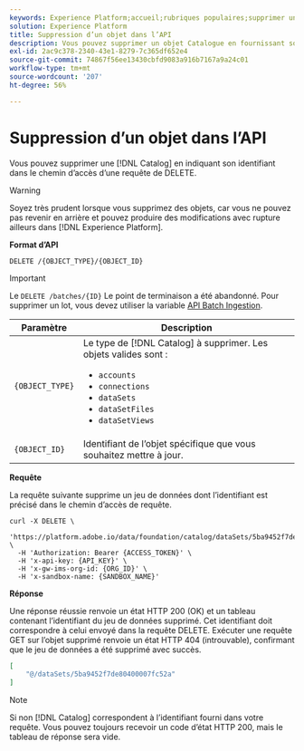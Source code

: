 ```yaml
---
keywords: Experience Platform;accueil;rubriques populaires;supprimer un objet;service de catalogue;api
solution: Experience Platform
title: Suppression d’un objet dans l’API
description: Vous pouvez supprimer un objet Catalogue en fournissant son identifiant dans le chemin d’accès d’une requête DELETE.
exl-id: 2ac9c378-2340-43e1-8279-7c365df652e4
source-git-commit: 74867f56ee13430cbfd9083a916b7167a9a24c01
workflow-type: tm+mt
source-wordcount: '207'
ht-degree: 56%

---
```


# Suppression d’un objet dans l’API

Vous pouvez supprimer une [!DNL Catalog] en indiquant son identifiant dans le chemin d’accès d’une requête de DELETE.

>[!WARNING]
>
>Soyez très prudent lorsque vous supprimez des objets, car vous ne pouvez pas revenir en arrière et pouvez produire des modifications avec rupture ailleurs dans [!DNL Experience Platform].

**Format d’API**

```http
DELETE /{OBJECT_TYPE}/{OBJECT_ID}
```

>[!IMPORTANT]
>
>Le `DELETE /batches/{ID}` Le point de terminaison a été abandonné. Pour supprimer un lot, vous devez utiliser la variable [API Batch Ingestion](../../ingestion/batch-ingestion/api-overview.md#delete-a-batch).

| Paramètre | Description |
| --- | --- |
| `{OBJECT_TYPE}` | Le type de [!DNL Catalog] à supprimer. Les objets valides sont : <ul><li>`accounts`</li><li>`connections`</li><li>`dataSets`</li><li>`dataSetFiles`</li><li>`dataSetViews`</li></ul> |
| `{OBJECT_ID}` | Identifiant de l’objet spécifique que vous souhaitez mettre à jour. |

**Requête**

La requête suivante supprime un jeu de données dont l’identifiant est précisé dans le chemin d’accès de requête.

```shell
curl -X DELETE \
  'https://platform.adobe.io/data/foundation/catalog/dataSets/5ba9452f7de80400007fc52a' \
  -H 'Authorization: Bearer {ACCESS_TOKEN}' \
  -H 'x-api-key: {API_KEY}' \
  -H 'x-gw-ims-org-id: {ORG_ID}' \
  -H 'x-sandbox-name: {SANDBOX_NAME}'
```

**Réponse**

Une réponse réussie renvoie un état HTTP 200 (OK) et un tableau contenant l’identifiant du jeu de données supprimé. Cet identifiant doit correspondre à celui envoyé dans la requête DELETE. Exécuter une requête GET sur l’objet supprimé renvoie un état HTTP 404 (introuvable), confirmant que le jeu de données a été supprimé avec succès.

```json
[
    "@/dataSets/5ba9452f7de80400007fc52a"
]
```

>[!NOTE]
>
>Si non [!DNL Catalog] correspondent à l’identifiant fourni dans votre requête. Vous pouvez toujours recevoir un code d’état HTTP 200, mais le tableau de réponse sera vide.
